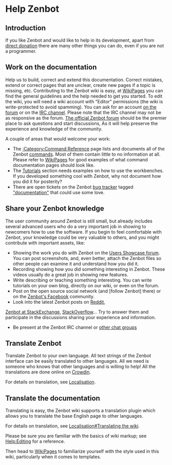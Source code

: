 # Help Zenbot
## Introduction

 

If you like Zenbot and would like to help in its development, apart from [direct donation](Donate.md) there are many other things you can do, even if you are not a programmer.

## Work on the documentation 

Help us to build, correct and extend this documentation. Correct mistakes, extend or correct pages that are unclear, create new pages if a topic is missing, etc. Contributing to the Zenbot wiki is easy, at [WikiPages](WikiPages.md) you can find the general guidelines and the help needed to get you started. To edit the wiki, you will need a wiki account with \"Editor\" permissions (the wiki is write-protected to avoid spamming). You can ask for an account [on the forum]() or on the [IRC channel](). Please note that the IRC channel may not be as responsive as the forum. [The official Zenbot forum]() should be the premier place to ask questions and start discussions, As it will help preserve the experience and knowledge of the community.

A couple of areas that would welcome your work:

-   The [:Category:Command Reference](:Category_Command_Reference.md) page lists and documents all of the Zenbot [commands](command.md). Most of them contain little to no information at all. Please refer to [WikiPages](WikiPages.md) for good examples of what command documentation pages should look like.
-   The [Tutorials](Tutorials.md) section needs examples on how to use the workbenches. If you developed something cool with Zenbot, why not document how you did it for posterity?
-   There are open tickets on the Zenbot [bug tracker](Tracker.md) tagged [\"documentation\"]() that could use some love.

## Share your Zenbot knowledge 

The user community around Zenbot is still small, but already includes several advanced users who do a very important job in showing to newcomers how to use the software. If you begin to feel comfortable with Zenbot, your knowledge could be very valuable to others, and you might contribute with important assets, like:

-   Showing the work you do with Zenbot on the [Users Showcase forum](). You can post screenshots, and, even better, attach the Zenbot files so other people can examine it and understand how you did it.
-   Recording <!--[videos]()--> showing how you did something interesting in Zenbot. These videos usually do a great job in showing new features.
-   Write <!--[tutorials]()--> describing or teaching something interesting. You can write tutorials on your own blog, directly on our wiki, or even on the forum.
-   Post on the <!--[Mastodon]()--> open source social network (and [follow Zenbot]<!--(https://fosstodon.org/@Zenbot)--> there) or on the [Zenbot's Facebook](https://www.facebook.com/groups/1407097289750298/) community.
-   Look into the latest Zenbot posts on [Reddit](https://www.reddit.com/r/zenbot/), 


[Zenbot at StackExchange](https://stackexchange.com/search?tab=newest&q=Zenbot), [StackOverflow](https://stackoverflow.com/search?q=Zenbot)\... Try to answer them and participate in the discussions sharing your experience and information.
-   Be present at the Zenbot IRC channel or [other chat groups]()

## Translate Zenbot 

Translate Zenbot to your own language. All text strings of the Zenbot interface can be easily translated to other languages. All we need is someone who knows that other languages and is willing to help! All the translations are done online on [Crowdin]().

For details on translation, see [Localisation](Localisation.md).

## Translate the documentation 

Translating is easy, the Zenbot wiki supports a translation plugin which allows you to translate the base English page to other languages.

For details on translation, see [Localisation\#Translating the wiki](Localisation#Translating_the_wiki.md).

Please be sure you are familiar with the basics of wiki markup; see [Help:Editing](Help_Editing.md) for a reference.

Then head to [WikiPages](WikiPages.md) to familiarize yourself with the style used in this wiki, particularly when it comes to templates.

